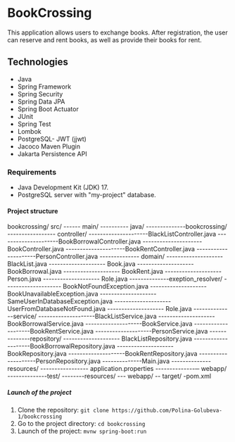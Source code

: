 # BookCrossing
This application allows users to exchange books.
After registration, the user can reserve and rent books, as well as provide their books for rent.

## Technologies
- Java
- Spring Framework
- Spring Security
- Spring Data JPA
- Spring Boot Actuator
- JUnit
- Spring Test
- Lombok
- PostgreSQL- JWT (jjwt)
- Jacoco Maven Plugin
- Jakarta Persistence API
### Requirements
- Java Development Kit (JDK) 17.
- PostgreSQL server with "my-project" database.

#### Project structure
bookcrossing/
src/
------ main/
---------- java/
--------------bookcrossing/
----------------- controller/
---------------------BlackListController.java
---------------------BookBorrowalController.java
---------------------BookController.java
---------------------BookRentController.java
---------------------PersonController.java
-------------- domain/
-------------------- BlackList.java
-------------------- Book.java
-------------------- BookBorrowal.java
-------------------- BookRent.java
-------------------- Person.java
-------------------- Role.java
--------------exeption_resolver/
-------------------- BookNotFoundException.java
-------------------- BookUnavailableException.java
-------------------- SameUserInDatabaseException.java
-------------------- UserFromDatabaseNotFound.java
-------------------- Role.java
--------------service/
--------------------BlackListService.java
--------------------BookBorrowalService.java
--------------------BookService.java
--------------------BookRentService.java
--------------------PersonService.java
--------------repository/
-------------------- BlackListRepository.java
--------------------BookBorrowalRepository.java
--------------------BookRepository.java
--------------------BookRentRepository.java
--------------------PersonRepository.java
--------------Main.java
-------------- resources/
----------------- application.properties
--------------─ webapp/
--------------test/
--------resources/
--- webapp/
-- target/
-pom.xml

##### Launch of the project
1. Clone the repository: `git clone https://github.com/Polina-Golubeva-1/bookcrossing`
2. Go to the project directory: `cd bookcrossing`
3. Launch of the project: `mvnw spring-boot:run`
   

